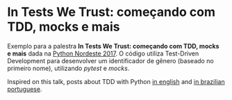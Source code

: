 # In Tests We Trust: começando com TDD, mocks e mais

Exemplo para a palestra __In Tests We Trust: começando com TDD, mocks e mais__ dada na [Python Nordeste 2017](2017.pythonnordeste.org). O código utiliza Test-Driven Development para desenvolver um identificador de gênero (baseado no primeiro nome), utilizando _pytest_ e _mocks_.

Inspired on this talk, posts about TDD with Python [in english](http://anapaulagomes.me/2017/09/07/en/In-Tests-We-Trust/) and [in brazilian portuguese](http://anapaulagomes.me/2017/09/30/pt-br/Nos-testes-nos-confiamos-TDD-com-Python/).
